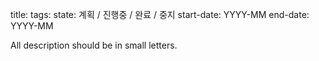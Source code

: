 title:
tags:
state:
	계획 / 진행중 / 완료 / 중지
start-date: YYYY-MM
end-date: YYYY-MM


All description should be in small letters.